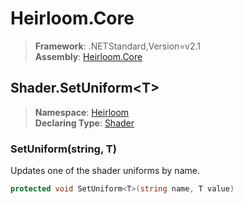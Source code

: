 # Heirloom.Core

> **Framework**: .NETStandard,Version=v2.1  
> **Assembly**: [Heirloom.Core][0]  

## Shader.SetUniform\<T>

> **Namespace**: [Heirloom][0]  
> **Declaring Type**: [Shader][1]  

### SetUniform<T>(string, T)

Updates one of the shader uniforms by name.

```cs
protected void SetUniform<T>(string name, T value)
```

[0]: ../../../Heirloom.Core.md
[1]: ../Shader.md
